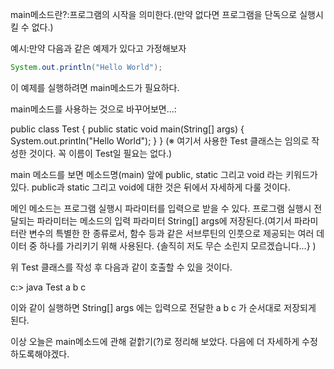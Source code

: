 main메소드란?:프로그램의 시작을 의미한다.(만약 없다면 프로그램을 단독으로 실행시킬 수 없다.)


예시:만약 다음과 같은 예제가 있다고 가정해보자

```java
System.out.println("Hello World");
```  

이 예제를 실행하려면 main메소드가 필요하다.

main메소드를 사용하는 것으로 바꾸어보면...:

public class Test {
    public static void main(String[] args) {
        System.out.println("Hello World");
    }
}
(※ 여기서 사용한 Test 클래스는 임의로 작성한 것이다. 꼭 이름이 Test일 필요는 없다.)

main 메소드를 보면 메소드명(main) 앞에 public, static 그리고 void 라는 키워드가 있다.
public과 static 그리고 void에 대한 것은 뒤에서 자세하게 다룰 것이다.

메인 메소드는 프로그램 실행시 파라미터를 입력으로 받을 수 있다.
프로그램 실행시 전달되는 파라미터는 메소드의 입력 파라미터 String[] args에 저장된다.(여기서 파라미터란 변수의 특별한 한 종류로서,
함수 등과 같은 서브루틴의 인풋으로 제공되는 여러 데이터 중 하나를 가리키기 위해 사용된다. {솔직히 저도 무슨 소린지 모르겠습니다...} )

위 Test 클래스를 작성 후 다음과 같이 호출할 수 있을 것이다.

c:\> java Test a b c

이와 같이 실행하면 String[] args 에는 입력으로 전달한 a b c 가 순서대로 저장되게 된다.

이상 오늘은 main메소드에 관해 겉핡기(?)로 정리해 보았다.
다음에 더 자세하게 수정하도록해야겠다.
